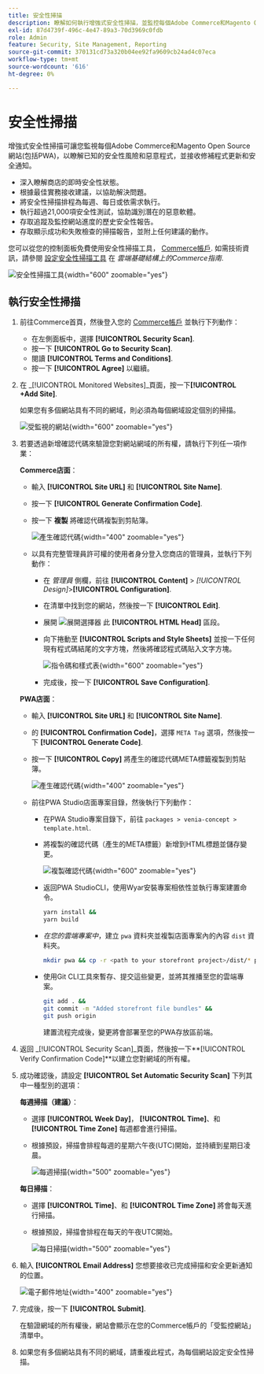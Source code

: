 ```yaml
---
title: 安全性掃描
description: 瞭解如何執行增強式安全性掃描，並監控每個Adobe Commerce和Magento Open Source網站。
exl-id: 87d4739f-496c-4e47-89a3-70d3969c0fdb
role: Admin
feature: Security, Site Management, Reporting
source-git-commit: 370131cd73a320b04ee92fa9609cb24ad4c07eca
workflow-type: tm+mt
source-wordcount: '616'
ht-degree: 0%

---
```


# 安全性掃描

增強式安全性掃描可讓您監視每個Adobe Commerce和Magento Open Source網站(包括PWA)，以瞭解已知的安全性風險和惡意程式，並接收修補程式更新和安全通知。

- 深入瞭解商店的即時安全性狀態。
- 根據最佳實務接收建議，以協助解決問題。
- 將安全性掃描排程為每週、每日或依需求執行。
- 執行超過21,000項安全性測試，協助識別潛在的惡意軟體。
- 存取追蹤及監控網站進度的歷史安全性報告。
- 存取顯示成功和失敗檢查的掃描報告，並附上任何建議的動作。

您可以從您的控制面板免費使用安全性掃描工具， [Commerce帳戶](../getting-started/commerce-account-create.md). 如需技術資訊，請參閱 [設定安全性掃描工具](https://experienceleague.adobe.com/docs/commerce-cloud-service/user-guide/launch/overview.html#set-up-the-security-scan-tool) 在 _雲端基礎結構上的Commerce指南_.

![安全性掃描工具](./assets/magento-security-scan.png){width="600" zoomable="yes"}

## 執行安全性掃描

1. 前往Commerce首頁，然後登入您的 [Commerce帳戶](../getting-started/commerce-account-create.md) 並執行下列動作：

   - 在左側面板中，選擇 **[!UICONTROL Security Scan]**.
   - 按一下 **[!UICONTROL Go to Security Scan]**.
   - 閱讀 **[!UICONTROL Terms and Conditions]**.
   - 按一下 **[!UICONTROL Agree]** 以繼續。

1. 在 _[!UICONTROL Monitored Websites]_頁面，按一下&#x200B;**[!UICONTROL +Add Site]**.

   如果您有多個網站具有不同的網域，則必須為每個網域設定個別的掃描。

   ![受監視的網站](./assets/monitored-website.png){width="600" zoomable="yes"}

1. 若要透過新增確認代碼來驗證您對網站網域的所有權，請執行下列任一項作業：

   **Commerce店面**：

   - 輸入 **[!UICONTROL Site URL]** 和 **[!UICONTROL Site Name]**.
   - 按一下 **[!UICONTROL Generate Confirmation Code]**.
   - 按一下 **複製** 將確認代碼複製到剪貼簿。

     ![產生確認代碼](./assets/scan-site1.png){width="400" zoomable="yes"}

   - 以具有完整管理員許可權的使用者身分登入您商店的管理員，並執行下列動作：

      - 在 _管理員_ 側欄，前往 **[!UICONTROL Content]** > _[!UICONTROL Design]_>**[!UICONTROL Configuration]**.
      - 在清單中找到您的網站，然後按一下 **[!UICONTROL Edit]**.
      - 展開 ![展開選擇器](../assets/icon-display-expand.png) 此 **[!UICONTROL HTML Head]** 區段。
      - 向下捲動至 **[!UICONTROL Scripts and Style Sheets]** 並按一下任何現有程式碼結尾的文字方塊，然後將確認程式碼貼入文字方塊。

        ![指令碼和樣式表](./assets/scan-paste-code.png){width="600" zoomable="yes"}

      - 完成後，按一下 **[!UICONTROL Save Configuration]**.

   **PWA店面**：

   - 輸入 **[!UICONTROL Site URL]** 和 **[!UICONTROL Site Name]**.

   - 的 **[!UICONTROL Confirmation Code]**，選擇 `META Tag` 選項，然後按一下 **[!UICONTROL Generate Code]**.

   - 按一下 **[!UICONTROL Copy]** 將產生的確認代碼META標籤複製到剪貼簿。

     ![產生確認代碼](./assets/scan-site2.png){width="400" zoomable="yes"}

   - 前往PWA Studio店面專案目錄，然後執行下列動作：

      - 在PWA Studio專案目錄下，前往 `packages > venia-concept > template.html`.
      - 將複製的確認代碼（產生的META標籤）新增到HTML標題並儲存變更。

        ![複製確認代碼](./assets/code-pwa.png){width="600" zoomable="yes"}

      - 返回PWA StudioCLI，使用Wyar安裝專案相依性並執行專案建置命令。

        ```sh
        yarn install &&
        yarn build
        ```

      - *在您的雲端專案中*，建立 `pwa` 資料夾並複製店面專案內的內容 `dist` 資料夾。

        ```sh
        mkdir pwa && cp -r <path to your storefront project>/dist/* pwa
        ```

      - 使用Git CLI工具來暫存、提交這些變更，並將其推播至您的雲端專案。

        ```sh
        git add . &&
        git commit -m "Added storefront file bundles" &&
        git push origin
        ```

        建置流程完成後，變更將會部署至您的PWA存放區前端。

1. 返回 _[!UICONTROL Security Scan]_頁面，然後按一下&#x200B;**[!UICONTROL Verify Confirmation Code]**以建立您對網域的所有權。

1. 成功確認後，請設定 **[!UICONTROL Set Automatic Security Scan]** 下列其中一種型別的選項：

   **每週掃描（建議）**：

   - 選擇 **[!UICONTROL Week Day]**， **[!UICONTROL Time]**、和 **[!UICONTROL Time Zone]** 每週都會進行掃描。
   - 根據預設，掃描會排程每週的星期六午夜(UTC)開始，並持續到星期日凌晨。

     ![每週掃描](./assets/scan-weekly.png){width="500" zoomable="yes"}

   **每日掃描**：

   - 選擇 **[!UICONTROL Time]**、和 **[!UICONTROL Time Zone]** 將會每天進行掃描。
   - 根據預設，掃描會排程在每天的午夜UTC開始。

     ![每日掃描](./assets/scan-daily.png){width="500" zoomable="yes"}

1. 輸入 **[!UICONTROL Email Address]** 您想要接收已完成掃描和安全更新通知的位置。

   ![電子郵件地址](./assets/scan-notification-email.png){width="400" zoomable="yes"}

1. 完成後，按一下 **[!UICONTROL Submit]**.

   在驗證網域的所有權後，網站會顯示在您的Commerce帳戶的「受監控網站」清單中。

1. 如果您有多個網站具有不同的網域，請重複此程式，為每個網站設定安全性掃描。
